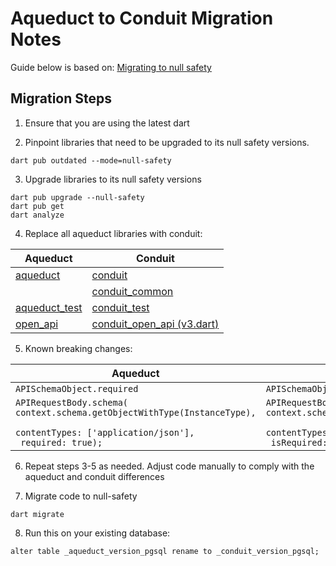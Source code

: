 # Aqueduct to Conduit Migration Notes

Guide below is based on: [Migrating to null safety](https://dart.dev/null-safety/migration-guide)

## Migration Steps

1. Ensure that you are using the latest dart

2. Pinpoint libraries that need to be upgraded to its null safety versions.

```
dart pub outdated --mode=null-safety
```

3. Upgrade libraries to its null safety versions
```
dart pub upgrade --null-safety
dart pub get
dart analyze
```

4. Replace all aqueduct libraries with conduit:

| Aqueduct | Conduit |
| ----------- | ----------- |
| [aqueduct](https://pub.dev/packages/conduit)    | [conduit](https://pub.dev/packages/conduit)     |
|     | [conduit_common](https://pub.dev/packages/conduit_common)     |
| [aqueduct_test](https://pub.dev/packages/aqueduct_test)|  [conduit_test](https://pub.dev/packages/conduit_test) |
| [open_api](https://pub.dev/packages/open_api)|  [conduit_open_api (v3.dart)](https://pub.dev/packages/conduit_open_api) |

5. Known breaking changes:

| Aqueduct | Conduit |
| ----------- | ----------- |
| ```APISchemaObject.required``` | ```APISchemaObject.isRequired``` |
| <code>APIRequestBody.schema(<br>context.schema.getObjectWithType(InstanceType),<br> contentTypes: ['application/json'],<br> required: true);</code> | <code>APIRequestBody.schema(<br>context.schema.getObjectWithType(InstanceType),<br> contentTypes: ['application/json'],<br> isRequired: true);</code> |

6. Repeat steps 3-5 as needed. Adjust code manually to comply with the aqueduct and conduit differences

7. Migrate code to null-safety

```dart migrate```

8. Run this on your existing database:

```alter table _aqueduct_version_pgsql rename to _conduit_version_pgsql;```

